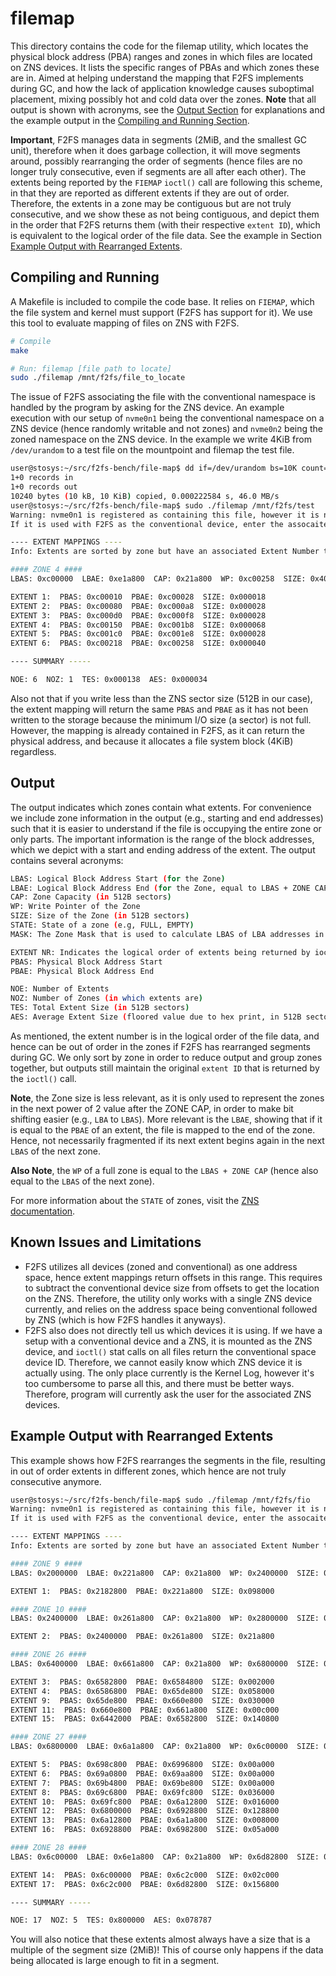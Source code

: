 # filemap

This directory contains the code for the filemap utility, which locates the physical block address (PBA) ranges and zones in which files are located on ZNS devices. It lists the specific ranges of PBAs and which zones these are in. Aimed at helping understand the mapping that F2FS implements during GC, and how the lack of application knowledge causes suboptimal placement, mixing possibly hot and cold data over the zones. **Note** that all output is shown with acronyms, see the [Output Section](https://github.com/nicktehrany/f2fs-bench/tree/master/file-map#output) for explanations and the example output in the [Compiling and Running Section](https://github.com/nicktehrany/f2fs-bench/tree/master/file-map#compiling-and-running).

**Important**, F2FS manages data in segments (2MiB, and the smallest GC unit), therefore when it does garbage collection, it will move segments around, possibly rearranging the order of segments (hence files are no longer truly consecutive, even if segments are all after each other). The extents being reported by the `FIEMAP` `ioctl()` call are following this scheme, in that they are reported as different extents if they are out of order. Therefore, the extents in a zone may be contiguous but are not truly consecutive, and we show these as not being contiguous, and depict them in the order that F2FS returns them (with their respective `extent ID`), which is equivalent to the logical order of the file data. See the example in Section [Example Output with Rearranged Extents](https://github.com/nicktehrany/f2fs-bench/tree/master/file-map#example-output-with-rearranged-extents).

## Compiling and Running

A Makefile is included to compile the code base. It relies on `FIEMAP`, which the file system and kernel must support (F2FS has support for it). We use this tool to evaluate mapping of files on ZNS with F2FS.

```bash
# Compile
make

# Run: filemap [file path to locate]
sudo ./filemap /mnt/f2fs/file_to_locate
```

The issue of F2FS associating the file with the conventional namespace is handled by the program by asking for the ZNS device. An example execution with our setup of `nvme0n1` being the conventional namespace on a ZNS device (hence randomly writable and not zones) and `nvme0n2` being the zoned namespace on the ZNS device. In the example we write 4KiB from `/dev/urandom` to a test file on the mountpoint and filemap the test file.

```bash
user@stosys:~/src/f2fs-bench/file-map$ dd if=/dev/urandom bs=10K count=1 >> /mnt/f2fs/test
1+0 records in
1+0 records out
10240 bytes (10 kB, 10 KiB) copied, 0.000222584 s, 46.0 MB/s
user@stosys:~/src/f2fs-bench/file-map$ sudo ./filemap /mnt/f2fs/test
Warning: nvme0n1 is registered as containing this file, however it is not a ZNS.
If it is used with F2FS as the conventional device, enter the assocaited ZNS device name: nvme0n2

---- EXTENT MAPPINGS ----
Info: Extents are sorted by zone but have an associated Extent Number to indicate the logical order of file data.

#### ZONE 4 ####
LBAS: 0xc00000  LBAE: 0xe1a800  CAP: 0x21a800  WP: 0xc00258  SIZE: 0x400000  STATE: 0x20  MASK: 0xffc00000

EXTENT 1:  PBAS: 0xc00010  PBAE: 0xc00028  SIZE: 0x000018
EXTENT 2:  PBAS: 0xc00080  PBAE: 0xc000a8  SIZE: 0x000028
EXTENT 3:  PBAS: 0xc000d0  PBAE: 0xc000f8  SIZE: 0x000028
EXTENT 4:  PBAS: 0xc00150  PBAE: 0xc001b8  SIZE: 0x000068
EXTENT 5:  PBAS: 0xc001c0  PBAE: 0xc001e8  SIZE: 0x000028
EXTENT 6:  PBAS: 0xc00218  PBAE: 0xc00258  SIZE: 0x000040

---- SUMMARY -----

NOE: 6  NOZ: 1  TES: 0x000138  AES: 0x000034
```

Also not that if you write less than the ZNS sector size (512B in our case), the extent mapping will return the same `PBAS` and `PBAE` as it has not been written to the storage because the minimum I/O size (a sector) is not full. However, the mapping is already contained in F2FS, as it can return the physical address, and because it allocates a file system block (4KiB) regardless.

## Output

The output indicates which zones contain what extents. For convenience we include zone information in the output (e.g., starting and end addresses) such that it is easier to understand if the file is occupying the entire zone or only parts. The important information is the range of the block addresses, which we depict with a start and ending address of the extent. The output contains several acronyms:

```bash
LBAS: Logical Block Address Start (for the Zone)
LBAE: Logical Block Address End (for the Zone, equal to LBAS + ZONE CAP)
CAP: Zone Capacity (in 512B sectors)
WP: Write Pointer of the Zone
SIZE: Size of the Zone (in 512B sectors)
STATE: State of a zone (e.g, FULL, EMPTY)
MASK: The Zone Mask that is used to calculate LBAS of LBA addresses in a zone

EXTENT NR: Indicates the logical order of extents being returned by ioctl()
PBAS: Physical Block Address Start
PBAE: Physical Block Address End 

NOE: Number of Extents
NOZ: Number of Zones (in which extents are)
TES: Total Extent Size (in 512B sectors)
AES: Average Extent Size (floored value due to hex print, in 512B sectors)
```

As mentioned, the extent number is in the logical order of the file data, and hence can be out of order in the zones if F2FS has rearranged segments during GC. We only sort by zone in order to reduce output and group zones together, but outputs still maintain the original `extent ID` that is returned by the `ioctl()` call.

**Note**, the Zone size is less relevant, as it is only used to represent the zones in the next power of 2 value after the ZONE CAP, in order to make bit shifting easier (e.g., `LBA` to `LBAS`). More relevant is the `LBAE`, showing that if it is equal to the `PBAE` of an extent, the file is mapped to the end of the zone. Hence, not necessarily fragmented if its next extent begins again in the next `LBAS` of the next zone. 

**Also Note**, the `WP` of a full zone is equal to the `LBAS + ZONE CAP` (hence also equal to the `LBAS` of the next zone).

For more information about the `STATE` of zones, visit the [ZNS documentation](https://zonedstorage.io/docs/linux/zbd-api#zone-condition).

## Known Issues and Limitations

- F2FS utilizes all devices (zoned and conventional) as one address space, hence extent mappings return offsets in this range. This requires to subtract the conventional device size from offsets to get the location on the ZNS. Therefore, the utility only works with a single ZNS device currently, and relies on the address space being conventional followed by ZNS (which is how F2FS handles it anyways). 
- F2FS also does not directly tell us which devices it is using. If we have a setup with a conventional device and a ZNS, it is mounted as the ZNS device, and `ioctl()` stat calls on all files return the conventional space device ID. Therefore, we cannot easily know which ZNS device it is actually using. The only place currently is the Kernel Log, however it's too cumbersome to parse all this, and there must be better ways. Therefore, program will currently ask the user for the associated ZNS devices.

## Example Output with Rearranged Extents

This example shows how F2FS rearranges the segments in the file, resulting in out of order extents in different zones, which hence are not truly consecutive anymore.

```bash
user@stosys:~/src/f2fs-bench/file-map$ sudo ./filemap /mnt/f2fs/fio
Warning: nvme0n1 is registered as containing this file, however it is not a ZNS.
If it is used with F2FS as the conventional device, enter the assocaited ZNS device name: nvme0n2

---- EXTENT MAPPINGS ----
Info: Extents are sorted by zone but have an associated Extent Number to indicate the logical order of file data.

#### ZONE 9 ####
LBAS: 0x2000000  LBAE: 0x221a800  CAP: 0x21a800  WP: 0x2400000  SIZE: 0x400000  STATE: 0xe0  MASK: 0xffc00000

EXTENT 1:  PBAS: 0x2182800  PBAE: 0x221a800  SIZE: 0x098000

#### ZONE 10 ####
LBAS: 0x2400000  LBAE: 0x261a800  CAP: 0x21a800  WP: 0x2800000  SIZE: 0x400000  STATE: 0xe0  MASK: 0xffc00000

EXTENT 2:  PBAS: 0x2400000  PBAE: 0x261a800  SIZE: 0x21a800

#### ZONE 26 ####
LBAS: 0x6400000  LBAE: 0x661a800  CAP: 0x21a800  WP: 0x6800000  SIZE: 0x400000  STATE: 0xe0  MASK: 0xffc00000

EXTENT 3:  PBAS: 0x6582800  PBAE: 0x6584800  SIZE: 0x002000
EXTENT 4:  PBAS: 0x6586800  PBAE: 0x65de800  SIZE: 0x058000
EXTENT 9:  PBAS: 0x65de800  PBAE: 0x660e800  SIZE: 0x030000
EXTENT 11:  PBAS: 0x660e800  PBAE: 0x661a800  SIZE: 0x00c000
EXTENT 15:  PBAS: 0x6442000  PBAE: 0x6582800  SIZE: 0x140800

#### ZONE 27 ####
LBAS: 0x6800000  LBAE: 0x6a1a800  CAP: 0x21a800  WP: 0x6c00000  SIZE: 0x400000  STATE: 0xe0  MASK: 0xffc00000

EXTENT 5:  PBAS: 0x698c800  PBAE: 0x6996800  SIZE: 0x00a000
EXTENT 6:  PBAS: 0x69a0800  PBAE: 0x69aa800  SIZE: 0x00a000
EXTENT 7:  PBAS: 0x69b4800  PBAE: 0x69be800  SIZE: 0x00a000
EXTENT 8:  PBAS: 0x69c6800  PBAE: 0x69fc800  SIZE: 0x036000
EXTENT 10:  PBAS: 0x69fc800  PBAE: 0x6a12800  SIZE: 0x016000
EXTENT 12:  PBAS: 0x6800000  PBAE: 0x6928800  SIZE: 0x128800
EXTENT 13:  PBAS: 0x6a12800  PBAE: 0x6a1a800  SIZE: 0x008000
EXTENT 16:  PBAS: 0x6928800  PBAE: 0x6982800  SIZE: 0x05a000

#### ZONE 28 ####
LBAS: 0x6c00000  LBAE: 0x6e1a800  CAP: 0x21a800  WP: 0x6d82800  SIZE: 0x400000  STATE: 0x20  MASK: 0xffc00000

EXTENT 14:  PBAS: 0x6c00000  PBAE: 0x6c2c000  SIZE: 0x02c000
EXTENT 17:  PBAS: 0x6c2c000  PBAE: 0x6d82800  SIZE: 0x156800

---- SUMMARY -----

NOE: 17  NOZ: 5  TES: 0x800000  AES: 0x078787
```

You will also notice that these extents almost always have a size that is a multiple of the segment size (2MiB)! This of course only happens if the data being allocated is large enough to fit in a segment.
